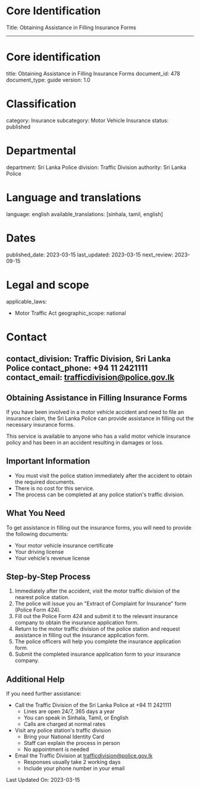 # Core Identification
Title: Obtaining Assistance in Filling Insurance Forms

---
# Core identification
title: Obtaining Assistance in Filling Insurance Forms
document_id: 478
document_type: guide
version: 1.0

# Classification
category: Insurance
subcategory: Motor Vehicle Insurance
status: published

# Departmental
department: Sri Lanka Police
division: Traffic Division
authority: Sri Lanka Police

# Language and translations
language: english
available_translations: [sinhala, tamil, english]

# Dates
published_date: 2023-03-15
last_updated: 2023-03-15
next_review: 2023-09-15

# Legal and scope
applicable_laws:
  - Motor Traffic Act
geographic_scope: national

# Contact
contact_division: Traffic Division, Sri Lanka Police
contact_phone: +94 11 2421111
contact_email: trafficdivision@police.gov.lk
---

## Obtaining Assistance in Filling Insurance Forms

If you have been involved in a motor vehicle accident and need to file an insurance claim, the Sri Lanka Police can provide assistance in filling out the necessary insurance forms.

This service is available to anyone who has a valid motor vehicle insurance policy and has been in an accident resulting in damages or loss.

## Important Information

- You must visit the police station immediately after the accident to obtain the required documents.
- There is no cost for this service.
- The process can be completed at any police station's traffic division.

## What You Need

To get assistance in filling out the insurance forms, you will need to provide the following documents:
- Your motor vehicle insurance certificate
- Your driving license
- Your vehicle's revenue license

## Step-by-Step Process

1. Immediately after the accident, visit the motor traffic division of the nearest police station.
2. The police will issue you an "Extract of Complaint for Insurance" form (Police Form 424).
3. Fill out the Police Form 424 and submit it to the relevant insurance company to obtain the insurance application form.
4. Return to the motor traffic division of the police station and request assistance in filling out the insurance application form.
5. The police officers will help you complete the insurance application form.
6. Submit the completed insurance application form to your insurance company.

## Additional Help

If you need further assistance:
- Call the Traffic Division of the Sri Lanka Police at +94 11 2421111
    - Lines are open 24/7, 365 days a year
    - You can speak in Sinhala, Tamil, or English
    - Calls are charged at normal rates
- Visit any police station's traffic division
    - Bring your National Identity Card
    - Staff can explain the process in person
    - No appointment is needed
- Email the Traffic Division at trafficdivision@police.gov.lk
    - Responses usually take 2 working days
    - Include your phone number in your email

Last Updated On: 2023-03-15
